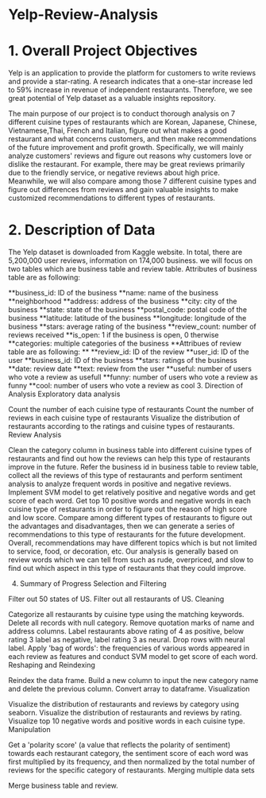 # Yelp-Review-Analysis
# 1. Overall Project Objectives
Yelp is an application to provide the platform for customers to write reviews and provide a star-rating. A research indicates that a one-star increase led to 59% increase in revenue of independent restaurants. Therefore, we see great potential of Yelp dataset as a valuable insights repository.

The main purpose of our project is to conduct thorough analysis on 7 different cuisine types of restaurants which are Korean, Japanese, Chinese, Vietnamese,Thai, French and Italian, figure out what makes a good restaurant and what concerns customers, and then make recommendations of the future improvement and profit growth. Specifically, we will mainly analyze customers' reviews and figure out reasons why customers love or dislike the restaurant. For example, there may be great reviews primarily due to the friendly service, or negative reviews about high price. Meanwhile, we will also compare among those 7 different cuisine types and figure out differences from reviews and gain valuable insights to make customized recommendations to different types of restaurants.

# 2. Description of Data
The Yelp dataset is downloaded from Kaggle website. In total, there are 5,200,000 user reviews, information on 174,000 business. we will focus on two tables which are business table and review table. Attributes of business table are as following:

**business_id: ID of the business
**name: name of the business
**neighborhood
**address: address of the business
**city: city of the business
**state: state of the business
**postal_code: postal code of the business
**latitude: latitude of the business
**longitude: longitude of the business
**stars: average rating of the business
**review_count: number of reviews received
**is_open: 1 if the business is open, 0 therwise
**categories: multiple categories of the business
**Attribues of review table are as following:
**
**review_id: ID of the review
**user_id: ID of the user
**business_id: ID of the business
**stars: ratings of the business
**date: review date
**text: review from the user
**useful: number of users who vote a review as usefull
**funny: number of users who vote a review as funny
**cool: number of users who vote a review as cool
3. Direction of Analysis
Exploratory data analysis

Count the number of each cuisine type of restaurants
Count the number of reviews in each cuisine type of restaurants
Visualize the distribution of restaurants according to the ratings and cuisine types of restaurants.
Review Analysis

Clean the category column in business table into different cuisine types of restaurants and find out how the reviews can help this type of restaurants improve in the future.
Refer the business id in business table to review table, collect all the reviews of this type of restaurants and perform sentiment analysis to analyze frequent words in positive and negative reviews.
Implement SVM model to get relatively positive and negative words and get score of each word.
Get top 10 positive words and negative words in each cuisine type of restaurants in order to figure out the reason of high score and low score.
Compare among different types of restaurants to figure out the advantages and disadvantages, then we can generate a series of recommendations to this type of restaurants for the future development.
Overall, recommendations may have different topics which is but not limited to service, food, or decoration, etc. Our analysis is generally based on review words which we can tell from such as rude, overpriced, and slow to find out which aspect in this type of restaurants that they could improve.

4. Summary of Progress
Selection and Filtering

Filter out 50 states of US.
Filter out all restaurants of US.
Cleaning

Categorize all restaurants by cuisine type using the matching keywords.
Delete all records with null category.
Remove quotation marks of name and address columns.
Label restaurants above rating of 4 as positive, below rating 3 label as negative, label rating 3 as neural.
Drop rows with neural label.
Apply 'bag of words': the frequencies of various words appeared in each review as features and conduct SVM model to get score of each word.
Reshaping and Reindexing

Reindex the data frame.
Build a new column to input the new category name and delete the previous column.
Convert array to dataframe.
Visualization

Visualize the distribution of restaurants and reviews by category using seaborn.
Visualize the distribution of restaurants and reviews by rating.
Visualize top 10 negative words and positive words in each cuisine type.
Manipulation

Get a 'polarity score' (a value that reflects the polarity of sentiment) towards each restaurant category, the sentiment score of each word was first multiplied by its frequency, and then normalized by the total number of reviews for the specific category of restaurants.
Merging multiple data sets

Merge business table and review.
